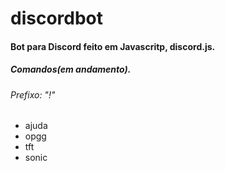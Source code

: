 # discordbot
 
#### Bot para Discord feito em Javascritp, discord.js.

##### Comandos(em andamento).
###### Prefixo: "!"
- ajuda
- opgg
- tft
- sonic
